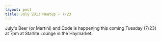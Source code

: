 ```yaml
---
layout: post
title: July 2013 Meetup - 7/23
---
```


July's Beer (or Martini) and Code is happening this coming Tuesday (7/23) at 7pm at
Starlite Lounge in the Haymarket.
